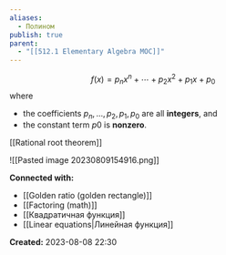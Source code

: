 ```yaml
---
aliases:
  - Полином
publish: true
parent:
  - "[[512.1 Elementary Algebra MOC]]"
---
```




$$f(x)=p_n​x^n+⋯+p_2​x^2+p_1​x+p_0​$$
where

- the coefficients $p_n​, …, p_2​, p_1​, p_0​$ are all **integers**, and
- the constant term $p0$​ is **nonzero**.

[[Rational root theorem]]

![[Pasted image 20230809154916.png]]







**Connected with:**
- [[Golden ratio (golden rectangle)]]
- [[Factoring (math)]]
- [[Квадратичная функция]]
-  [[Linear equations|Линейная функция]]



**Created:** 2023-08-08 22:30